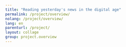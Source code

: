 ```yaml
---
title: "Reading yesterday's news in the digital age"
permalink: /project/overview/
nolang: /project/overview/
lang: en
parenturl: /project/
layout: collage
group: project.overview
---
```

<!--
  This page intentionally left blank.
  Contents will be filled automatically from the related pages
  (pages with `type`: section` and `group: project.overview` -->
